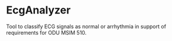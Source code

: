# EcgAnalyzer
Tool to classify ECG signals as normal or arrhythmia in support of requirements for ODU MSIM 510.
